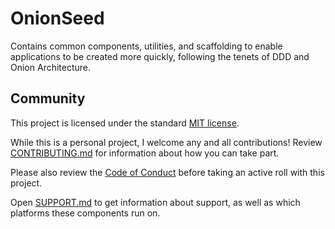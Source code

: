 # OnionSeed

Contains common components, utilities, and scaffolding to enable applications to be created more quickly, following the tenets of DDD and Onion Architecture.

## Community

This project is licensed under the standard [MIT license](./LICENSE).

While this is a personal project, I welcome any and all contributions! Review [CONTRIBUTING.md](./CONTRIBUTING.md) for information about how you can take part.

Please also review the [Code of Conduct](./CODE_OF_CONDUCT.md) before taking an active roll with this project.

Open [SUPPORT.md](./SUPPORT.md) to get information about support, as well as which platforms these components run on.
